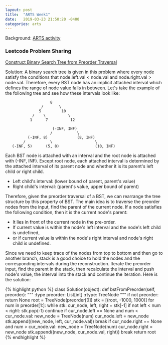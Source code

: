 ```yaml
---
layout: post
title:  "ARTS Week1"
date:   2019-03-23 21:50:20 -0400
categories: arts 
---
```

Background: [ARTS activity](https://www.zhihu.com/question/301150832)


### Leetcode Problem Sharing

[Construct Binary Search Tree from Preorder Traversal](https://leetcode.com/problems/construct-binary-search-tree-from-preorder-traversal/)

Solution: A binary search tree is given in this problem where every node satisfy the conditions that node.left.val < node.val and node.right.val > node.val. Therefore, every BST node has an implicit attached interval which defines the range of node value falls in between. Let's take the example of the following tree and see how these intervals look like:

                        8 
                    /       \
                   5         10
                /    \          \
               1      7          12

                         (-INF, INF) 
                        /           \
              (-INF, 8)             (8, INF) 
            /           \                   \
       (-INF, 5)      (5, 8)                (10, INF)


Each BST node is attached with an interval and the root node is attached with (-INF, INF). Except root node, each attached interval is determined by the attached interval of its parent node and whether it is its parent's left child or right child.
* Left child's interval: (lower bound of parent, parent's value)
* Right child's interval: (parent's value, upper bound of parent)

Therefore, given the preorder traversal of a BST, we can rearrange the tree structure by this property of BST. The main idea is to traverse the preorder nodes from the input, find the parent of the current node. If a node satisfies the following condition, then it is the current node's parent:
* It lies in front of the current node in the pre-order.
* If current value is within the node's left interval and the node's left child is undefined,
* or if current value is within the node's right interval and node's right child is undefined.

Since we need to keep trace of the nodes from top to bottom and then go to another branch, stack is a good choice to hold the nodes and the corresponding intervals during the reconstruction. Iterate the preorder input, find the parent in the stack, then recalculate the interval and push node's value, the interval into the stack and continue the iteration. Here is the solution:

{% highlight python %}
class Solution(object):
    def bstFromPreorder(self, preorder):
        """
        :type preorder: List[int]
        :rtype: TreeNode
        """
        if not preorder:
            return None
        root = TreeNode(preorder[0])
        stk = [(root, -1000, 1000)]
        for num in preorder[1:]:
            while stk:
                cur_node, left, right = stk[-1]
                if not left < num < right:
                    stk.pop(-1)
                    continue
                if cur_node.left == None and num < cur_node.val:
                    new_node = TreeNode(num)
                    cur_node.left = new_node
                    stk.append((new_node, left, cur_node.val))
                    break
                if cur_node.right == None and num > cur_node.val:
                    new_node = TreeNode(num)
                    cur_node.right = new_node
                    stk.append((new_node, cur_node.val, right))
                    break
        return root
{% endhighlight %}
